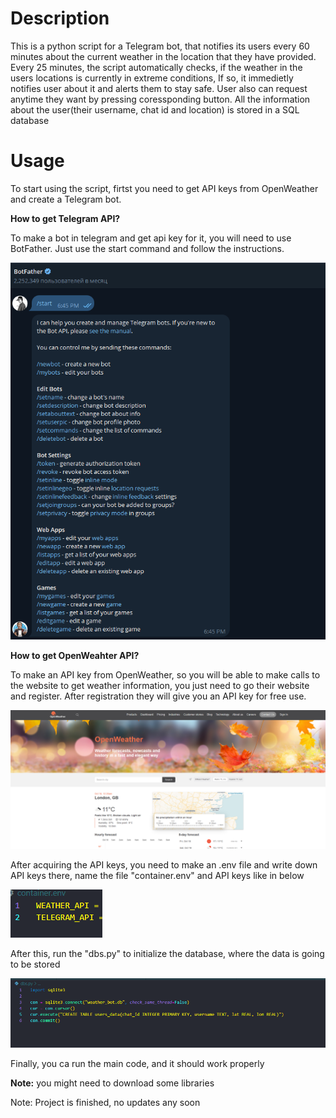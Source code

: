 <h1>Description</h1>

This is a python script for a Telegram bot, that notifies its users every 60 minutes
about the current weather in the location that they have provided. Every 25 minutes, the script
automatically checks, if the weather in the users locations is currently in extreme conditions,
If so, it immedietly notifies user about it and alerts them to stay safe.
User also can request anytime they want by pressing coressponding button.
All the information about the user(their username, chat id and location) is stored in a SQL database

<h1>Usage</h1>

To start using the script, firtst you need to get API keys from OpenWeather and create a Telegram bot.


<strong>How to get Telegram API?</strong>

To make a bot in telegram and get api key for it, you will need to use
BotFather. Just use the start command and follow the instructions.


<img src="/Media/Screenshot 2024-10-18 005412.png" />


<strong>How to get OpenWeahter API?</strong>

To make an API key from OpenWeather, so you will be able to make calls
to the website to get weather information, you just need to go their website and register. After registration they
will give you an API key for free use.


<img src="/Media/Screenshot 2024-10-18 012102.png" />


After acquiring the API keys, you need to make an .env file and write down API keys there, name the file "container.env"
and API keys like in below


<img src="/Media/Screenshot 2024-10-18 012757.png" />


After this, run the "dbs.py" to initialize the database, where the data is going to be stored


<img src="/Media/Screenshot 2024-10-18 013336.png">


Finally, you ca run the main code, and it should work properly

<strong>Note:</strong> you might need to download some libraries

Note: Project is finished, no updates any soon